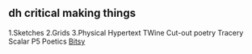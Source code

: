 ## dh critical making things

1.Sketches 
2.Grids
3.Physical Hypertext 
TWine
Cut-out poetry 
Tracery
Scalar
P5 Poetics
[Bitsy](url) 
